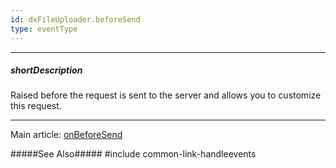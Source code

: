 ```yaml
---
id: dxFileUploader.beforeSend
type: eventType
---
```

---
##### shortDescription
Raised before the request is sent to the server and allows you to customize this request.

---
Main article: [onBeforeSend](/Documentation/ApiReference/UI_Components/dxFileUploader/Configuration/#onBeforeSend)

#####See Also#####
#include common-link-handleevents
